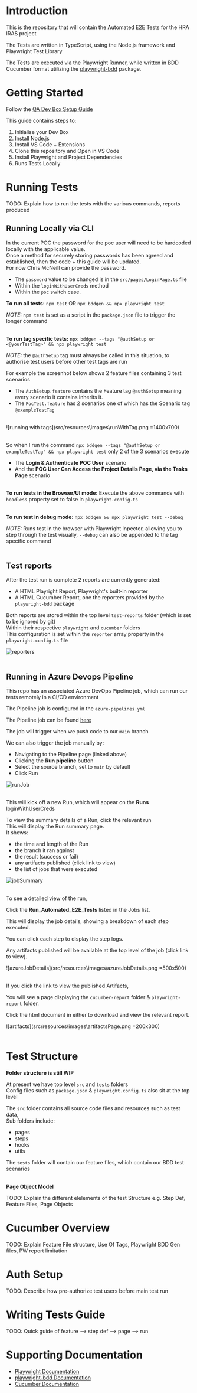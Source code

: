 # Introduction

This is the repository that will contain the Automated E2E Tests for the HRA IRAS project

The Tests are written in TypeScript, using the Node.js framework and Playwright Test Library

The Tests are executed via the Playwright Runner, while written in BDD Cucumber format utilizing the [playwright-bdd](https://github.com/vitalets/playwright-bdd) package.

# Getting Started

Follow the [QA Dev Box Setup Guide](https://healthresearchauthority.sharepoint.com/:w:/r/sites/Future-IRAS/_layouts/15/Doc.aspx?sourcedoc=%7BA23C42E7-F8E9-412C-8547-929545607B82%7D&file=QA%20Dev%20Box%20Setup%20Document.docx&action=default&mobileredirect=true)

This guide contains steps to:
1.	Initialise your Dev Box
2.	Install Node.js
3.	Install VS Code + Extensions
4.	Clone this repository and Open in VS Code
5.  Install Playwright and Project Dependencies
6.  Runs Tests Locally

# Running Tests
TODO: Explain how to run the tests with the various commands, reports produced

## Running Locally via CLI  

In the current POC the password for the poc user will need to be hardcoded locally with the applicable value.  
Once a method for securely storing passwords has been agreed and established, then the code + this guide will be updated.  
For now Chris McNeill can provide the password.  

- The `password` value to be changed is in the `src/pages/LoginPage.ts` file
- Within the `loginWithUserCreds` method
- Within the `poc` switch case.

**To run all tests:** `npm test` OR `npx bddgen && npx playwright test`

*NOTE:* `npm test` is set as a script in the `package.json` file to trigger the longer command  
&nbsp;  
 
**To run tag specific tests:** `npx bddgen --tags "@authSetup or <@yourTestTag>" && npx playwright test`

*NOTE:* the `@authSetup` tag must always be called in this situation, to authorise test users before other test tags are run  

For example the screenhot below shows 2 feature files containing 3 test scenarios  
- The `AuthSetup.feature` contains the Feature tag `@authSetup` meaning every scenario it contains inherits it.
- The `PocTest.feature` has 2 scenarios one of which has the Scenario tag `@exampleTestTag`  
&nbsp; 

![running with tags](src/resources\images\runWithTag.png =1400x700)  
&nbsp;

So when I run the command `npx bddgen --tags "@authSetup or exampleTestTag" && npx playwright test` only 2 of the 3 scenarios execute
- The **Login & Authenticate POC User** scenario
- And the **POC User Can Access the Project Details Page, via the Tasks Page** scenario  
&nbsp;  
   
**To run tests in the Browser/UI mode:** Execute the above commands with `headless` property set to false in `playwright.config.ts`  
&nbsp;  
  
**To run test in debug mode:** `npx bddgen && npx playwright test --debug`

*NOTE:* Runs test in the browser with Playwright Inpector, allowing you to step through the test visually, `--debug` can also be appended to the tag specific command  
&nbsp;  

## Test reports

After the test run is complete 2 reports are currently generated:
- A HTML Playright Report, Playwright's built-in reporter
- A HTML Cucumber Report, one the reporters provided by the `playwright-bdd` package

Both reports are stored within the top level `test-reports` folder (which is set to be ignored by git)  
Within their respective `playwright` and `cucumber` folders  
This configuration is set within the `reporter` array property in the `playwright.config.ts` file

![reporters](src/resources\images\reporters.png)  
&nbsp; 
   
## Running in Azure Devops Pipeline

This repo has an associated Azure DevOps Pipeline job, which can run our tests remotely in a CI/CD environment

The Pipeline job is configured in the `azure-pipelines.yml`

The Pipeline job can be found [here](https://dev.azure.com/FutureIRAS/Research%20Systems%20Programme/_build?definitionId=9)

The job will trigger when we push code to our `main` branch

We can also trigger the job manually by:
- Navigating to the Pipeline page (linked above)
- Clicking the **Run pipeline** button
- Select the source branch, set to `main` by default
- Click Run

![runJob](src/resources\images\runPipeline.png)  
&nbsp; 

This will kick off a new Run, which will appear on the **Runs** loginWithUserCreds

To view the summary details of a Run, click the relevant run  
This will display the Run summary page.  
It shows:
- the time and length of the Run
- the branch it ran against
- the result (success or fail)
- any artifacts published (click link to view)
- the list of jobs that were executed

![jobSummary](src/resources\images\jobSummary.png)  
&nbsp; 

To see a detailed view of the run,

Click the **Run_Automated_E2E_Tests** listed in the Jobs list.

This will display the job details, showing a breakdown of each step executed.

You can click each step to display the step logs.

Any artifacts published will be available at the top level of the job (click link to view).

![azureJobDetails](src/resources\images\azureJobDetails.png =500x500)  
&nbsp; 

If you click the link to view the published Artifacts,  

You will see a page displaying the `cucumber-report` folder & `playwright-report` folder.  

Click the html document in either to download and view the relevant report.

![artifacts](src/resources\images\artifactsPage.png =200x300)  
&nbsp; 

# Test Structure

**Folder structure is still WIP**

At present we have top level `src` and `tests` folders  
Config files such as `package.json` & `playwright.config.ts` also sit at the top level  

The `src` folder contains all source code files and resources such as test data,  
Sub folders include:
- pages
- steps
- hooks
- utils

The `tests` folder will contain our feature files, which contain our BDD test scenarios  
&nbsp; 

**Page Object Model**


TODO: Explain the different elelements of the test Structure e.g. Step Def, Feature Files, Page Objects

# Cucumber Overview
TODO: Explain Feature File structure, Use Of Tags, Playwright BDD Gen files, PW report limitation

# Auth Setup
TODO: Describe how pre-authorize test users before main test run

# Writing Tests Guide
TODO: Quick guide of feature --> step def --> page --> run 

# Supporting Documentation

- [Playwright Documentation](https://playwright.dev/docs/api/class-playwright)
- [playwright-bdd Documentation](https://www.npmjs.com/package/playwright-bdd/v/5.1.1)
- [Cucumber Documentation](https://cucumber.io/docs/cucumber/)
